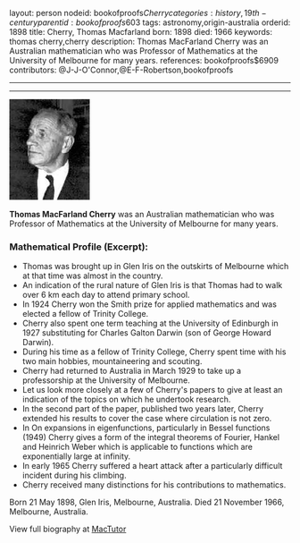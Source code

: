 layout: person
nodeid: bookofproofs$Cherry
categories: history,19th-century
parentid: bookofproofs$603
tags: astronomy,origin-australia
orderid: 1898
title: Cherry, Thomas Macfarland
born: 1898
died: 1966
keywords: thomas cherry,cherry
description: Thomas MacFarland Cherry was an Australian mathematician who was Professor of Mathematics at the University of Melbourne for many years.
references: bookofproofs$6909
contributors: @J-J-O'Connor,@E-F-Robertson,bookofproofs

---



---

![Cherry.jpg](https://github.com/bookofproofs/bookofproofs.github.io/blob/main/_sources/_assets/images/portraits/Cherry.jpg?raw=true)

**Thomas MacFarland Cherry** was an Australian mathematician who was Professor of Mathematics  at the University of Melbourne for many years.

### Mathematical Profile (Excerpt):
* Thomas was brought up in Glen Iris on the outskirts of Melbourne which at that time was almost in the country.
* An indication of the rural nature of Glen Iris is that Thomas had to walk over 6 km each day to attend primary school.
* In 1924 Cherry won the Smith prize for applied mathematics and was elected a fellow of Trinity College.
* Cherry also spent one term teaching at the University of Edinburgh in 1927 substituting for Charles Galton Darwin (son of George Howard Darwin).
* During his time as a fellow of Trinity College, Cherry spent time with his two main hobbies, mountaineering and scouting.
* Cherry had returned to Australia in March 1929 to take up a professorship at the University of Melbourne.
* Let us look more closely at a few of Cherry's papers to give at least an indication of the topics on which he undertook research.
* In the second part of the paper, published two years later, Cherry extended his results to cover the case where circulation is not zero.
* In On expansions in eigenfunctions, particularly in Bessel functions (1949) Cherry gives a form of the integral theorems of Fourier, Hankel and Heinrich Weber which is applicable to functions which are exponentially large at infinity.
* In early 1965 Cherry suffered a heart attack after a particularly difficult incident during his climbing.
* Cherry received many distinctions for his contributions to mathematics.

Born 21 May 1898, Glen Iris, Melbourne, Australia. Died 21 November 1966, Melbourne, Australia.

View full biography at [MacTutor](https://mathshistory.st-andrews.ac.uk/Biographies/Cherry/)
